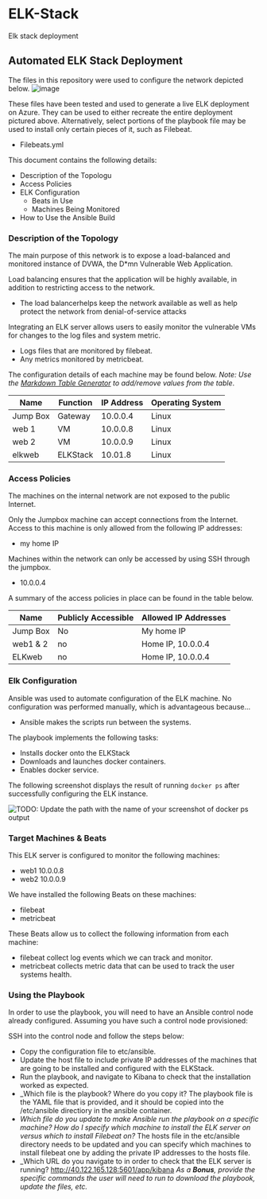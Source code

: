 # ELK-Stack
Elk stack deployment
## Automated ELK Stack Deployment

The files in this repository were used to configure the network depicted below.
![image](https://user-images.githubusercontent.com/84930015/137049287-0bafb9e0-1540-4470-9eae-2b682e1d576c.png)



These files have been tested and used to generate a live ELK deployment on Azure. They can be used to either recreate the entire deployment pictured above. Alternatively, select portions of the playbook file may be used to install only certain pieces of it, such as Filebeat.

  - Filebeats.yml

This document contains the following details:
- Description of the Topologu
- Access Policies
- ELK Configuration
  - Beats in Use
  - Machines Being Monitored
- How to Use the Ansible Build


### Description of the Topology

The main purpose of this network is to expose a load-balanced and monitored instance of DVWA, the D*mn Vulnerable Web Application.

Load balancing ensures that the application will be highly available, in addition to restricting access to the network.
- The load balancerhelps keep the network available as well as help protect the network from denial-of-service attacks

Integrating an ELK server allows users to easily monitor the vulnerable VMs for changes to the log files and system metric.
- Logs files that are monitored by filebeat.
- Any metrics monitored by metricbeat.

The configuration details of each machine may be found below.
_Note: Use the [Markdown Table Generator](http://www.tablesgenerator.com/markdown_tables) to add/remove values from the table_.

| Name     | Function | IP Address | Operating System |
|----------|----------|------------|------------------|
| Jump Box | Gateway  | 10.0.0.4   | Linux            |
| web 1    | VM       | 10.0.0.8   | Linux            |
| web 2    | VM       | 10.0.0.9   | Linux            |
| elkweb   | ELKStack | 10.01.8    | Linux            |

### Access Policies

The machines on the internal network are not exposed to the public Internet. 

Only the Jumpbox machine can accept connections from the Internet. Access to this machine is only allowed from the following IP addresses:
- my home IP

Machines within the network can only be accessed by using SSH through the jumpbox.
- 10.0.0.4

A summary of the access policies in place can be found in the table below.

| Name     | Publicly Accessible | Allowed IP Addresses |
|----------|---------------------|----------------------|
| Jump Box | No                  | My home IP           |
| web1 & 2 | no                  | Home IP, 10.0.0.4    |
| ELKweb   | no                  | Home IP, 10.0.0.4    |

### Elk Configuration

Ansible was used to automate configuration of the ELK machine. No configuration was performed manually, which is advantageous because...
- Ansible makes the scripts run between the systems. 

The playbook implements the following tasks:
- Installs docker onto the ELKStack
- Downloads and launches docker containers.
- Enables docker service.

The following screenshot displays the result of running `docker ps` after successfully configuring the ELK instance.

![TODO: Update the path with the name of your screenshot of docker ps output](Images/docker_ps_output.png)

### Target Machines & Beats
This ELK server is configured to monitor the following machines:
- web1 10.0.0.8
- web2 10.0.0.9

We have installed the following Beats on these machines:
- filebeat
- metricbeat

These Beats allow us to collect the following information from each machine:
- filebeat collect log events which we can track and monitor.
- metricbeat collects metric data that can be used to track the user systems health.

### Using the Playbook
In order to use the playbook, you will need to have an Ansible control node already configured. Assuming you have such a control node provisioned: 

SSH into the control node and follow the steps below:
- Copy the configuration file to etc/ansible.
- Update the host file to include private IP addresses of the machines that are going to be installed and configured with the ELKStack.
- Run the playbook, and navigate to Kibana to check that the installation worked as expected.
- _Which file is the playbook? Where do you copy it?
The playbook file is the YAML file that is provided, and it should be copied into the /etc/ansible directiory in the ansible container.
- _Which file do you update to make Ansible run the playbook on a specific machine? How do I specify which machine to install the ELK server on versus which to install Filebeat on?_
 The hosts file in the etc/ansible directory needs to be updated and you can specify which machines to install filebeat one by adding the private IP addresses to the hosts file.
- _Which URL do you navigate to in order to check that the ELK server is running?
http://40.122.165.128:5601/app/kibana
_As a **Bonus**, provide the specific commands the user will need to run to download the playbook, update the files, etc._
